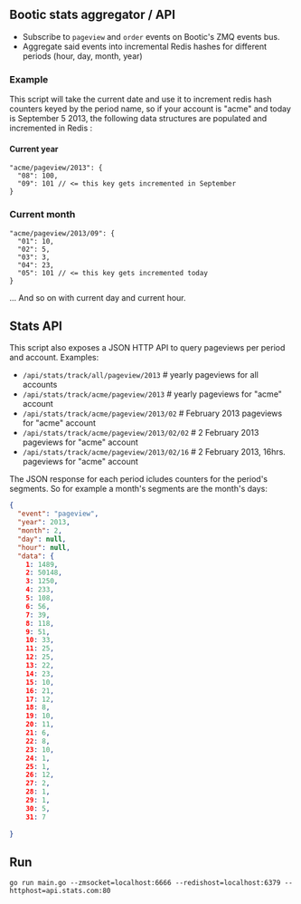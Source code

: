 ## Bootic stats aggregator / API

* Subscribe to `pageview` and `order` events on Bootic's ZMQ events bus.
* Aggregate said events into incremental Redis hashes for different periods (hour, day, month, year)

### Example

This script will take the current date and use it to increment redis hash counters keyed by the period name, so if your account is "acme" and today is September 5 2013, the following data structures are populated and incremented in Redis :

#### Current year

```
"acme/pageview/2013": {
  "08": 100,
  "09": 101 // <= this key gets incremented in September
}
```

### Current month

```
"acme/pageview/2013/09": {
  "01": 10,
  "02": 5,
  "03": 3,
  "04": 23,
  "05": 101 // <= this key gets incremented today
}
```

... And so on with current day and current hour.

## Stats API

This script also exposes a JSON HTTP API to query pageviews per period and account. Examples:

* `/api/stats/track/all/pageview/2013`  # yearly pageviews for all accounts
* `/api/stats/track/acme/pageview/2013` # yearly pageviews for "acme" account
* `/api/stats/track/acme/pageview/2013/02` # February 2013 pageviews for "acme" account
* `/api/stats/track/acme/pageview/2013/02/02` # 2 February 2013 pageviews for "acme" account
* `/api/stats/track/acme/pageview/2013/02/16` # 2 February 2013, 16hrs. pageviews for "acme" account

The JSON response for each period icludes counters for the period's segments. So for example a month's segments are the month's days:

```json
{
  "event": "pageview",
  "year": 2013,
  "month": 2,
  "day": null,
  "hour": null,
  "data": {
    1: 1489,
    2: 50148,
    3: 1250,
    4: 233,
    5: 108,
    6: 56,
    7: 39,
    8: 118,
    9: 51,
    10: 33,
    11: 25,
    12: 25,
    13: 22,
    14: 23,
    15: 10,
    16: 21,
    17: 12,
    18: 8,
    19: 10,
    20: 11,
    21: 6,
    22: 8,
    23: 10,
    24: 1,
    25: 1,
    26: 12,
    27: 2,
    28: 1,
    29: 1,
    30: 5,
    31: 7
  
}
```

## Run

    go run main.go --zmsocket=localhost:6666 --redishost=localhost:6379 --httphost=api.stats.com:80
